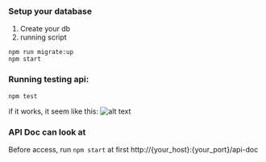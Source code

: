 ### Setup your database

1. Create your db
2. running script

```
npm run migrate:up
npm start
```

### Running testing api:

```
npm test
```

if it works, it seem like this:
![alt text](https://github.com/irvanhanif/department_api_test/blob/main/api_test.png?raw=true)

### API Doc can look at

Before access, run `npm start` at first
http://{your_host}:{your_port}/api-doc
